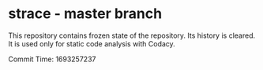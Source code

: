 # strace - master branch

This repository contains frozen state of the repository.
Its history is cleared. It is used only for static code
analysis with Codacy.

Commit Time: 1693257237